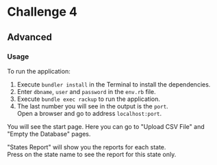 # Challenge 4

## Advanced

### Usage

To run the application:

1. Execute `bundler install` in the Terminal to install the dependencies.
2. Enter `dbname`, `user` and `password` in the `env.rb` file.
3. Execute `bundle exec rackup` to run the application.
4. The last number you will see in the output is the `port`.\
Open a browser and go to address `localhost:port`.

You will see the start page. Here you can go to "Upload CSV File" and "Empty the Database" pages.

"States Report" will show you the reports for each state.\
Press on the state name to see the report for this state only.
